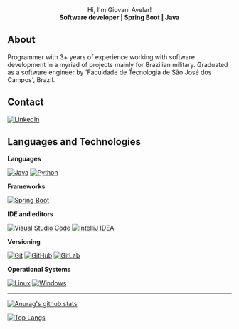 <div align="center">
Hi, I'm Giovani Avelar!
</div>

<div align="center">
  <strong>Software developer | Spring Boot | Java</strong>
</div>

## About

Programmer with 3+ years of experience working with software development in a myriad of projects mainly for Brazilian military. Graduated as a software engineer by 'Faculdade de Tecnologia de São José dos Campos', Brazil.

## Contact

[![LinkedIn](https://img.shields.io/static/v1?label=LinkedIn&message=%20&color=blue&logo=LinkedIn&style=flat-square&logoColor=white)](https://www.linkedin.com/in/giovani-avelar/?locale=en_US)

## Languages and Technologies

**Languages**

[![Java](https://img.shields.io/badge/-Java-red?style=flat-square&logo=java&link=https://github.com/geovannyAvelar)](https://github.com/geovannyAvelar) [![Python](https://img.shields.io/badge/-Python-yellow?style=flat-square&logo=python&link=https://github.com/geovannyAvelar)](https://github.com/geovannyAvelar)

**Frameworks**

[![Spring Boot](https://img.shields.io/badge/-Spring%20Boot-ededed?style=flat-square&logo=spring-boot&link=https://github.com/geovannyAvelar)](https://github.com/geovannyAvelar)

**IDE and editors**

[![Visual Studio Code](https://img.shields.io/badge/-Visual%20Studio%20Code-007ACC?style=flat-square&logo=VisualStudioCode&link=https://github.com/geovannyAvelar)](https://github.com/geovannyAvelar) [![IntelliJ IDEA](https://img.shields.io/badge/-IntelliJ%20IDEA-5848f4?style=flat-square&logo=intellijidea&link=https://github.com/geovannyAvelar)](https://github.com/geovannyAvelar)

**Versioning**

[![Git](https://img.shields.io/badge/-Git-black?style=flat-square&logo=git&link=https://github.com/geovannyAvelar)](https://github.com/geovannyAvelar) [![GitHub](https://img.shields.io/badge/-GitHub-181717?style=flat-square&logo=github&link=https://github.com/geovannyAvelar)](https://github.com/geovannyAvelar) [![GitLab](https://img.shields.io/badge/-GitLab-181717?style=flat-square&logo=gitlab&link=https://github.com/geovannyAvelar)](https://github.com/geovannyAvelar)

**Operational Systems**

[![Linux](https://img.shields.io/badge/-Linux-333333?style=flat-square&logo=Linux&link=https://github.com/geovannyAvelar)](https://github.com/geovannyAvelar) [![Windows](https://img.shields.io/badge/-Windows-0078D6?style=flat-square&logo=Windows&link=https://github.com/geovannyAvelar)](https://github.com/geovannyAvelar)

--------------------------------------------------------------------------------------------------------------------------------------------------------------------------

[![Anurag's github stats](https://github-readme-stats.vercel.app/api?username=geovannyAvelar&theme=monokai&show_icons=true)](https://github.com/gabiqrm/github-readme-stats)

[![Top Langs](https://github-readme-stats.vercel.app/api/top-langs/?username=geovannyAvelar&layout=compact&theme=monokai)](https://github.com/gabiqrm/github-readme-stats)

